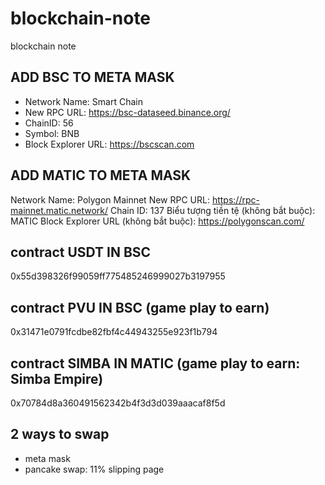 # blockchain-note
blockchain note

## ADD BSC TO META MASK
+ Network Name: Smart Chain
+ New RPC URL: https://bsc-dataseed.binance.org/
+ ChainID: 56
+ Symbol: BNB
+ Block Explorer URL: https://bscscan.com


## ADD MATIC TO META MASK
Network Name: Polygon Mainnet
New RPC URL: https://rpc-mainnet.matic.network/
Chain ID:  137
Biểu tượng tiền tệ (không bắt buộc): MATIC
Block Explorer URL (không bắt buộc): https://polygonscan.com/

## contract USDT IN BSC
0x55d398326f99059ff775485246999027b3197955


## contract PVU IN BSC (game play to earn)
0x31471e0791fcdbe82fbf4c44943255e923f1b794

## contract SIMBA IN MATIC (game play to earn: Simba Empire)
0x70784d8a360491562342b4f3d3d039aaacaf8f5d

## 2 ways to swap
+ meta mask
+  pancake swap: 11% slipping page
